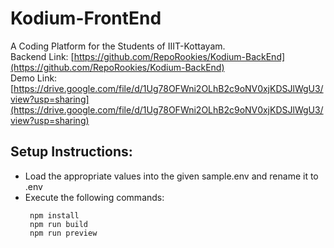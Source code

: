 # Kodium-FrontEnd
A Coding Platform for the Students of IIIT-Kottayam.<br>
Backend Link: [https://github.com/RepoRookies/Kodium-BackEnd](https://github.com/RepoRookies/Kodium-BackEnd) <br>
Demo Link: [https://drive.google.com/file/d/1Ug78OFWni2OLhB2c9oNV0xjKDSJlWgU3/view?usp=sharing](https://drive.google.com/file/d/1Ug78OFWni2OLhB2c9oNV0xjKDSJlWgU3/view?usp=sharing)

## Setup Instructions:
- Load the appropriate values into the given sample.env and rename it to .env
- Execute the following commands:
  ``` 
   npm install 
   npm run build
   npm run preview  
  ```
